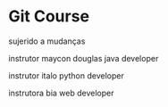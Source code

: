 # Git Course
sujerido a mudanças 

instrutor maycon douglas java developer



instrutor italo python developer


instrutora bia web developer  
